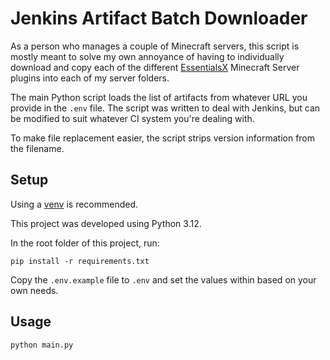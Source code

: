 # Jenkins Artifact Batch Downloader

As a person who manages a couple of Minecraft servers, this script is mostly meant
to solve my own annoyance of having to individually download and copy each of the different
[EssentialsX](https://essentialsx.net/) 
Minecraft Server plugins into each of my server folders.

The main Python script loads the list of artifacts from whatever URL you provide in the `.env`
file. The script was written to deal with Jenkins, but can be modified to suit whatever CI
system you're dealing with.

To make file replacement easier, the script strips version information from the filename.

## Setup

Using a [venv](https://docs.python.org/3/library/venv.html) is recommended.

This project was developed using Python 3.12.

In the root folder of this project, run:

```shell
pip install -r requirements.txt
```

Copy the `.env.example` file to `.env` and set the values within based on your own needs.

## Usage

```shell
python main.py
```
